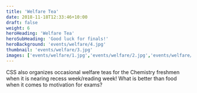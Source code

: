 ```yaml
---
title: 'Welfare Tea'
date: 2018-11-18T12:33:46+10:00
draft: false
weight: 6
heroHeading: 'Welfare Tea'
heroSubHeading: 'Good luck for finals!'
heroBackground: 'events/welfare/4.jpg'
thumbnail: 'events/welfare/3.jpg'
images: ['events/welfare/1.jpg','events/welfare/2.jpg','events/welfare/3.jpg','events/welfare/4.jpg',]
---
```


CSS also organizes occasional welfare teas for the Chemistry freshmen when it is nearing recess week/reading week! What is better than food when it comes to motivation for exams?
